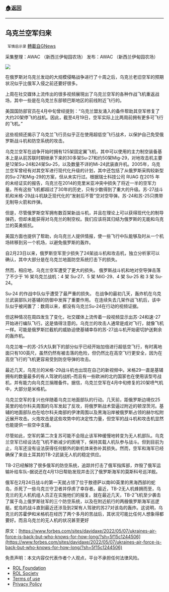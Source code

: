 ###  [:house:返回](README.md)
---


## 乌克兰空军归来
` 军情启示录` [轉載自GNews](https://gnews.org/zh-hans/2503860/)

采集整理：AWAC （新西兰伊甸园农场） 
发布：AWAC （新西兰伊甸园农场）
 
![](https://assets.gnews.org/wp-content/uploads/2022/04/New-Logo-1-1.jpg)
  
在俄罗斯对乌克兰发动的大规模侵略战争进行了十周之后，乌克兰老旧空军的预期状况似乎比俄军入侵之前还要好很多。
 
上周在社交媒体上流传出的很多视频展現出了乌克兰空军的各种作战飞机重返战场，其中一些是在乌克兰东部顿巴斯地区的前线附近飞行的。
 
美国国防部官员在4月中旬曾经提到：“乌克兰盟友涌入的备件帮助其空军修复了大约20架停飞的战机。因此，截至4月19日，空军实际上比两周前拥有更多可飞行的飞机。”
 
这些视频还揭示了乌克兰飞行员似乎正在使用超低空飞行战术，以保护自己免受俄罗斯战斗机和防空系统的攻击。
 
乌克兰空军在战争开始时拥有125架固定翼飞机，其中可以使用的主力制空装备基本上是从前苏联时期继承下来的30多架Su-27和约50架Mig-29，对地攻击机主要是12架Su-24和24架Su-25，以及数量不详的Mi-24武装直升机。2005年，乌克兰空军曾经有对其空军进行现代化升级的计划，其中还包括了从俄罗斯采购较新型的Su-27和Mig-29的方案，但从未实行过。根据瑞士科技公司 RUAG 在2015 年的未经证实的报告，乌克兰在2014的克里米亚冲突中损失了将近一半的空军力量。所有这些飞机都超过了30年的历史，只有少数得到了重大的升级。苏-27战斗机和米格-29战斗机缺乏现代化的“发射后不管”空对空导弹。苏-24和苏-25只携带无制导火箭和炸弹。
 
但是，尽管俄罗斯空军拥有数百架新战斗机，并且在理论上可以获得现代化的制导弹药，但却未能获得对乌克兰的制空权。我们应该将其归结为俄罗斯的无能和乌克兰的英勇抵抗。
 
美国方面也提供了帮助，向乌克兰人提供情报，使一些飞行中队能够及时从一个机场转移到另一个机场，以避免俄罗斯的轰炸。
 
自2月23日以来，俄罗斯空军至少损失了24架战斗机和攻击机，独立分析家可以确认，其中大部分是在乌克兰地面防空系统打击下的损失。
 
然而，相应地，乌克兰空军遭受了更大的损失。 俄罗斯战斗机和地对空导弹击落了不少于 16 架乌克兰战机：4 架 Su-27、5 架 MiG-29、4 架 Su-25 和 3 架 Su-24。
 
Su-24 的作战中队似乎遭受了最严重的损失。 在战争的最初几天，轰炸机在乌克兰武装部队对基辅的防御中发挥了重要作用。 在连续失去几架作战飞机后，该中队似乎被闲置了：数周以来，都没有乌克兰Su-24在行动的视频证据。
 
但这种情况在周四发生了变化，社交媒体上流传着一段视频显示出苏-24和速-27开始进行编队飞行。这是值得注意的。乌克兰的攻击人通常是成对飞行，就像飞机一样。可能是俄罗斯拦截机的威胁迫使基辅幸存的苏-27战斗机开始密切护送剩余的轰炸机。
 
乌克兰唯一的苏-25大队剩下的部分似乎已经开始加倍进行超低空飞行，有时离地面只有100英尺，虽然仍然有被击落的危险，但仍然比在高空飞行更安全，因为在高空飞行的飞机更容易受到防空导弹的攻击。
 
最近几天，乌克兰的米格-29战斗机也出现在自己的新视频中。米格29一直是基辅拥有的数量最多的有人驾驶的战机–而且有一些欧洲的北约国家也在使用该型号战机，并有能力向乌克兰捐赠备件。据信，乌克兰空军在4月中旬修复的20架喷气机中，大部分是米格机。
 
乌克兰空军的复兴也伴随着乌克兰地面部队的行动。几天前，距俄罗斯边境仅25英里的哈尔科夫周围的乌军发起了反攻，将俄罗斯战术营逼过附近的顿涅茨河。基辅的地面部队也在哈尔科夫南部的伊津周围以及黑海沿岸被俄罗斯占领的赫尔松附近展开攻击。火炮攻击是这些攻势中的决定性力量，但空军的战斗机和攻击机显然也能提供一些空中支援。
 
尽管如此，空军的第二次复苏可能不会阻止该军种缓慢地转变为无人机部队。乌克兰空军已经设法在飞机不断减少的困境下，保持其载人机队参与战斗。但到目前为止，乌军还没有设法获得任何额外的新机体来弥补其损失。然而，空军和海军已经确保了来自土耳其的TB-2武装无人机的稳定供应。
 
TB-2已经解除了很多俄军的防空系统，追踪并打击了俄军指挥部，炸毁了俄军运输补给车队–据说还在4月13日帮助发现并击沉了俄罗斯海军的莫斯科号巡洋舰。
 
俄军在2月24日战斗的第一天就占领了位于敖德萨以南80英里的黑海西部的蛇岛，杀死了一些乌克兰守卫者并俘虏了幸存者。最近，TB-2无人机蜂拥而至，乌克兰的无人机机组人员正在实施他们的报复。就在最近几天，TB-2飞机至少袭击了属于岛上俄罗斯驻军的三个防空系统，以及在附近航行的两艘俄罗斯海军巡逻艇。蛇岛的战斗直到最近还涉及到2架有人驾驶的苏27对该岛的轰炸。这说明，乌克兰的苏霍伊和米格机在经历了两个多月的苦战后，其状况可能比任何人想象得都要好。而且乌克兰的无人机的状况甚至更好
 
原文：[https://www.forbes.com/sites/davidaxe/2022/05/07/ukraines-air-force-is-back-but-who-knows-for-how-long/?sh=5f15c1244506](https://www.forbes.com/sites/davidaxe/2022/05/07/ukraines-air-force-is-back-but-who-knows-for-how-long/?sh=5f15c1244506)

免责声明：本文内容仅代表作者个人观点，平台不承担任何法律风险。
  
- [ROL Foundation](https://rolfoundation.org/)
- [ROL Society](https://rolsociety.org/)
- [Terms of use](https://gnews.org/terms-of-use-3/)
- [Privacy Policy](https://gnews.org/privacy-policy/)
